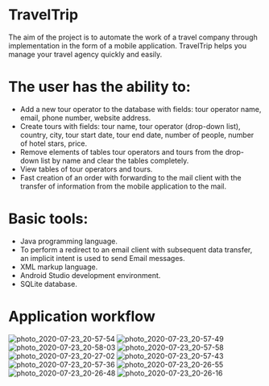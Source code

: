 # TravelTrip
The aim of the project is to automate the work of a travel company through implementation in the form of a mobile application.
TravelTrip helps you manage your travel agency quickly and easily.

# The user has the ability to:
* Add a new tour operator to the database with fields: tour operator name, email, phone number, website address.
* Create tours with fields: tour name, tour operator (drop-down list), country, city, tour start date, tour end date, number of people, number of hotel stars, price.
* Remove elements of tables tour operators and tours from the drop-down list by name and clear the tables completely.
* View tables of tour operators and tours.
* Fast creation of an order with forwarding to the mail client with the transfer of information from the mobile application to the mail.
 
# Basic tools:
* Java programming language.
* To perform a redirect to an email client with subsequent data transfer, an implicit intent is used to send Email messages.
* XML markup language.
* Android Studio development environment.
* SQLite database.

# Application workflow
![photo_2020-07-23_20-57-54](https://user-images.githubusercontent.com/32447963/88453230-bdd79200-ce6d-11ea-894d-fe9cf86520bd.jpg)
![photo_2020-07-23_20-57-49](https://user-images.githubusercontent.com/32447963/88453236-c760fa00-ce6d-11ea-9f69-c70862dd88fd.jpg)
![photo_2020-07-23_20-58-03](https://user-images.githubusercontent.com/32447963/88453244-d9429d00-ce6d-11ea-8338-61f0b95ef1f1.jpg)
![photo_2020-07-23_20-57-58](https://user-images.githubusercontent.com/32447963/88453246-e2336e80-ce6d-11ea-807e-8f6ebb4a169b.jpg)
![photo_2020-07-23_20-27-02](https://user-images.githubusercontent.com/32447963/88453249-f5463e80-ce6d-11ea-8ad7-44bf2eb8adf3.jpg)
![photo_2020-07-23_20-57-43](https://user-images.githubusercontent.com/32447963/88453251-fa0af280-ce6d-11ea-870b-b1ff725df5b6.jpg)
![photo_2020-07-23_20-57-36](https://user-images.githubusercontent.com/32447963/88453255-01ca9700-ce6e-11ea-8ccb-fb8a1faf589f.jpg)
![photo_2020-07-23_20-26-55](https://user-images.githubusercontent.com/32447963/88453260-05f6b480-ce6e-11ea-860e-a4b7eb59811a.jpg)
![photo_2020-07-23_20-26-48](https://user-images.githubusercontent.com/32447963/88453262-0abb6880-ce6e-11ea-9e2e-ebfac1e638b2.jpg)
![photo_2020-07-23_20-26-16](https://user-images.githubusercontent.com/32447963/88453565-d5644a00-ce70-11ea-8312-37d943092dc9.jpg)
